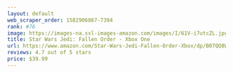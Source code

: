 ```yaml
---
layout: default 
﻿web_scraper_order: 1582906867-7394
rank: #76
image: https://images-na.ssl-images-amazon.com/images/I/61V-i7utcZL.jpg
title: Star Wars Jedi: Fallen Order - Xbox One
url: https://www.amazon.com/Star-Wars-Jedi-Fallen-Order-Xbox/dp/B07QQ8W3HG/ref=zg_mw_videogames_76?_encoding=UTF8&psc=1&refRID=C62WCF5X3M60X6CESHWA
reviews: 4.7 out of 5 stars
price: $39.99 
---
```

